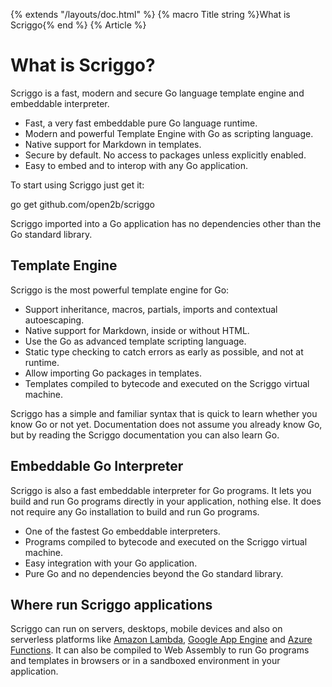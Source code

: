 {% extends "/layouts/doc.html" %}
{% macro Title string %}What is Scriggo{% end %} 
{% Article %}

# What is Scriggo?

Scriggo is a fast, modern and secure Go language template engine and embeddable interpreter.

* Fast, a very fast embeddable pure Go language runtime.
* Modern and powerful Template Engine with Go as scripting language.
* Native support for Markdown in templates.
* Secure by default. No access to packages unless explicitly enabled.
* Easy to embed and to interop with any Go application.

To start using Scriggo just get it:

<div class="get-scriggo">go get <span class="scriggo-path">github.com/open2b/scriggo</span></div>

Scriggo imported into a Go application has no dependencies other than the Go standard library.

## Template Engine

Scriggo is the most powerful template engine for Go:

* Support inheritance, macros, partials, imports and contextual autoescaping.
* Native support for Markdown, inside or without HTML.
* Use the Go as advanced template scripting language.
* Static type checking to catch errors as early as possible, and not at runtime. 
* Allow importing Go packages in templates.
* Templates compiled to bytecode and executed on the Scriggo virtual machine.

Scriggo has a simple and familiar syntax that is quick to learn whether you know Go or not yet. Documentation does not
assume you already know Go, but by reading the Scriggo documentation you can also learn Go.

## Embeddable Go Interpreter

Scriggo is also a fast embeddable interpreter for Go programs. It lets you build and run Go programs directly in your
application, nothing else. It does not require any Go installation to build and run Go programs.

* One of the fastest Go embeddable interpreters.
* Programs compiled to bytecode and executed on the Scriggo virtual machine.
* Easy integration with your Go application.
* Pure Go and no dependencies beyond the Go standard library.

## Where run Scriggo applications 

Scriggo can run on servers, desktops, mobile devices and also on serverless platforms
like <a href="https://aws.amazon.com/lambda/">Amazon Lambda</a>,
<a href="https://cloud.google.com/appengine/">Google App Engine</a> and
<a href="https://azure.microsoft.com/services/functions/">Azure Functions</a>. It can also be compiled to Web Assembly
to run Go programs and templates in browsers or in a sandboxed environment in your application. 
